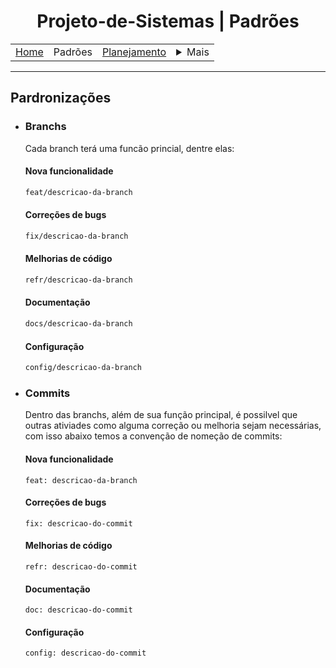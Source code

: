 <h1 align="center"> Projeto-de-Sistemas | Padrões</h1>

<table align="center">
    <tr>
        <td><a href="..\README.md">Home</a></td>
        <td>Padrões</td>
        <td><a href="plan.md">Planejamento</a></td>
        <td>
            <details style="position: relative;">
                <summary>Mais</summary>
                <ul style="position: absolute; background: transparent; border: 1px solid #ccc; padding: 10px; list-style: none; border-radius: 10px">
                    <li><a href="contact.md">Contato</a></li>
                </ul>
            </details>
        </td>
    </tr>
</table>

<hr>

## Pardronizações

- ### Branchs
  Cada branch terá uma funcão princial, dentre elas:
  #### Nova funcionalidade
  ```bash
  feat/descricao-da-branch
  ```
  #### Correções de bugs
  ```bash
  fix/descricao-da-branch
  ```
  #### Melhorias de código
  ```bash
  refr/descricao-da-branch
  ```
  #### Documentação
  ```bash
  docs/descricao-da-branch
  ```
  #### Configuração
  ```bash
  config/descricao-da-branch
  ```

- ### Commits
  Dentro das branchs, além de sua função principal, é possilvel que outras ativiades como alguma correção ou melhoria sejam necessárias, com isso abaixo temos a convenção de nomeção de commits:
  #### Nova funcionalidade
  ```brash
  feat: descricao-da-branch
  ```
  #### Correções de bugs
  ```brash
  fix: descricao-do-commit
  ```
  #### Melhorias de código
  ```brash
  refr: descricao-do-commit
  ```
  #### Documentação
  ```brash
  doc: descricao-do-commit
  ```
  #### Configuração
  ```brash
  config: descricao-do-commit
  ```